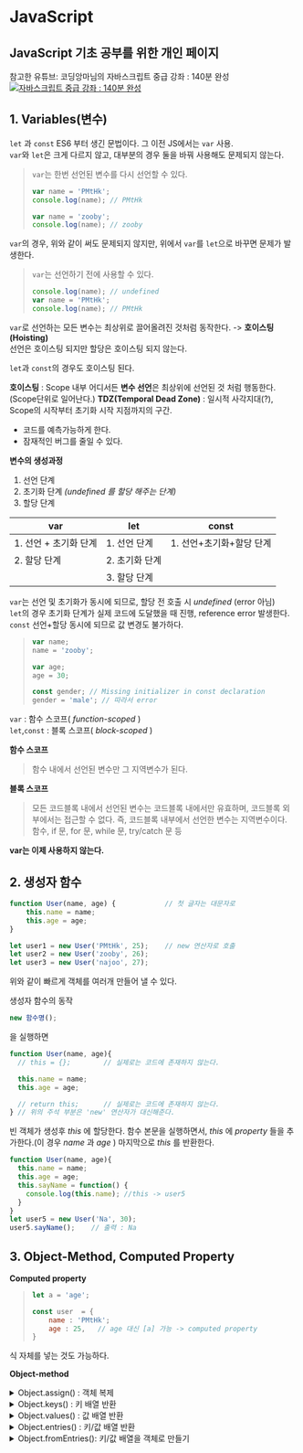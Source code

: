 # JavaScript
## JavaScript 기초 공부를 위한 개인 페이지<br/>
참고한 유튜브: 코딩앙마님의 자바스크립트 중급 강좌 : 140분 완성<br/>
[![자바스크립트 중급 강좌 : 140분 완성](https://img.youtube.com/vi/4_WLS9Lj6n4/0.jpg)](https://www.youtube.com/watch?v=4_WLS9Lj6n4)

## **1. Variables(변수)**  
`let` 과 `const` ES6 부터 생긴 문법이다. 그 이전 JS에서는 `var` 사용.  
`var`와 `let`은 크게 다르지 않고, 대부분의 경우 둘을 바꿔 사용해도 문제되지 않는다.  
> `var`는 한번 선언된 변수를 다시 선언할 수 있다.
> ~~~javascript
> var name = 'PMtHk';
> console.log(name); // PMtHk
> 
> var name = 'zooby';
> console.log(name); // zooby
> ~~~  
`var`의 경우, 위와 같이 써도 문제되지 않지만, 위에서 `var`를 `let`으로 바꾸면 문제가 발생한다.  

> `var`는 선언하기 전에 사용할 수 있다.  
> ~~~javascript
> console.log(name); // undefined
> var name = 'PMtHk';
> console.log(name); // PMtHk  
> ~~~
`var`로 선언하는 모든 변수는 최상위로 끌어올려진 것처럼 동작한다. -> **호이스팅(Hoisting)**  
선언은 호이스팅 되지만 할당은 호이스팅 되지 않는다.  
  
`let`과 `const`의 경우도 호이스팅 된다.  

**호이스팅** : Scope 내부 어디서든 **변수 선언**은 최상위에 선언된 것 처럼 행동한다. (Scope단위로 일어난다.)
**TDZ(Temporal Dead Zone)** : 일시적 사각지대(?), Scope의 시작부터 초기화 시작 지점까지의 구간.
- 코드를 예측가능하게 한다.
- 잠재적인 버그를 줄일 수 있다.  

**변수의 생성과정**  
1. 선언 단계  
2. 초기화 단계 *(undefined 를 할당 해주는 단계)*
3. 할당 단계  

| var | let | const |  
| ---- | ---- | ----- |  
| 1. 선언 + 초기화 단계 | 1. 선언 단계| 1. 선언+초기화+할당 단계|
| 2. 할당 단계 | 2. 초기화 단계| |
| | 3. 할당 단계| |     

`var`는 선언 및 초기화가 동시에 되므로, 할당 전 호출 시 *undefined* (error 아님)  
`let`의 경우 초기화 단계가 실제 코드에 도달했을 때 진행, reference error 발생한다.  
`const` 선언+할당 동시에 되므로 값 변경도 불가하다.
> ~~~javascript
> var name;
> name = 'zooby';
> 
> var age;
> age = 30;
>
> const gender; // Missing initializer in const declaration
> gender = 'male'; // 따라서 error  

`var` : 함수 스코프( _function-scoped_ )  
`let`,`const` : 블록 스코프( _block-scoped_ )  

**함수 스코프**  
> 함수 내에서 선언된 변수만 그 지역변수가 된다.


**블록 스코프**  
> 모든 코드블록 내에서 선언된 변수는 코드블록 내에서만 유효하며, 코드블록 외부에서는 접근할 수 없다. 즉, 코드블록 내부에서 선언한 변수는 지역변수이다.  
> 함수, if 문, for 문, while 문, try/catch 문 등  

**var는 이제 사용하지 않는다.**

## **2. 생성자 함수**  
~~~javascript
function User(name, age) {            // 첫 글자는 대문자로
    this.name = name;
    this.age = age;
}

let user1 = new User('PMtHk', 25);    // new 연산자로 호출
let user2 = new User('zooby', 26);
let user3 = new User('najoo', 27);
~~~
위와 같이 빠르게 객체를 여러개 만들어 낼 수 있다.  

생성자 함수의 동작
~~~javascript
new 함수명(); 
~~~
을 실행하면

~~~javascript
function User(name, age){
  // this = {};        // 실제로는 코드에 존재하지 않는다.

  this.name = name;
  this.age = age;

  // return this;      // 실제로는 코드에 존재하지 않는다.
} // 위의 주석 부분은 'new' 연산자가 대신해준다.  
~~~


빈 객체가 생성후 _this_ 에 할당한다. 함수 본문을 실행하면서, _this_ 에 _property_ 들을 추가한다.(이 경우 _name_ 과 _age_ ) 마지막으로 _this_ 를 반환한다.  

~~~javascript
function User(name, age){
  this.name = name;
  this.age = age;
  this.sayName = function() {
    console.log(this.name); //this -> user5
  }
}
let user5 = new User('Na', 30);
user5.sayName();    // 출력 : Na
~~~

## **3. Object-Method, Computed Property**  

__Computed property__
> ~~~javascript
> let a = 'age';
>
> const user  = {
>     name : 'PMtHk';
>     age : 25,   // age 대신 [a] 가능 -> computed property
> }  
> ~~~  
식 자체를 넣는 것도 가능하다.
<br/>

__Object-method__<br/>
<details>
<summary> Object.assign() : 객체 복제 </summary>
<div markdown="1">

> 
> ~~~javascript
> const user = {
>     name : 'PMtHk',
>     age : 25
> }
> 
> const cloneUser = user;
> ~~~
> 위와 같이 하면, 복제가 되는 것이 아닌 객체가 대한 참조값이 할당된다.  
> 하나의 객체를 두 변수가 접근하고 있는 것이다.
> 
> 따라서, 아래와 같이 해야한다.
> ~~~javascript
> const newUser = Object.assign({}, user);
> /* {} + { name : 'PMtHk', age : 25 } = 
>           {
>               name : 'PMtHk',
>               age : 25,
>           }
> */
> ~~~
> 빈 객체를 생성한 후 user 객체가 병합된다.  
> Object.assign(param1, param2) 에서 param1의 객체에 param2의 객체를 병합하는 구조이다.  
> 병합시 같은 키값이 있다면, 덮어쓰기 된다. (param2 의 값으로)  
> 두개 이상의 객체도 병합할 수 있다.  
> 

</div>
</details>
  
<details>
<summary> Object.keys() : 키 배열 반환 </summary>
<div markdown="1">

> ~~~javascript
> const user = {
>      name : 'PMtHk',
>      age : 25,
>      gender : 'male',
> }
>
> Object.keys(user); 
> // [ "name", "age", "gender" ]
> ~~~
<br/>
</div>
</details>

<details>
<summary> Object.values() : 값 배열 반환 </summary>
<div markdown="1">

> ~~~javascript
> const user = {
>      name : 'PMtHk',
>      age : 25,
>      gender : 'male',
> }
>
> Object.keys(user); 
> // [ "PMtHk", "25", "male" ]
> ~~~
<br/>
</div>
</details>

<details>
<summary> Object.entries() : 키/값 배열 반환 </summary>
<div markdown="1">

> ~~~javascript
> const user = {
>      name : 'PMtHk',
>      age : 25,
>      gender : 'male',
> }
>
> Object.keys(user); 
> /* [ ["name", "PMtHk" ],
>      ["age", "25" ], 
>      ["gender", "male" ] ] */
> ~~~
<br/>
</div>
</details>

<details>
<summary> Object.fromEntries(): 키/값 배열을 객체로 만들기 </summary>
<div markdown="1">

> ~~~javascript
> const arr = 
> [ 
>     ["name", "PMtHk" ],
>     ["age", "25" ], 
>     ["gender", "male" ]
> ]
> 
> Object.fromEntries(arr);
> /* 
> {
>      name : 'PMtHk',
>      age : 25,
>      gender : 'male',
>  }   와 같은 객체를 생성한다.   
> */
<br/>
</div>
</details>














